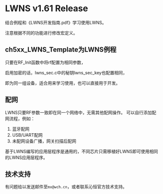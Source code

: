 # LWNS v1.61 Release

结合例程和《LWNS开发指南.pdf》学习使用LWNS。

注意根据不同的功能进行修改宏定义。

## ch5xx_LWNS_Template为LWNS例程

只要在RF_Init函数中将rf配置为相同参数，

启用加密的话，lwns_sec.c中的秘钥lwns_sec_key也配置相同，

即为同一组设备，适合用来学习使用，也可以直接用于开发。

## 配网

LWNS只要RF参数一致即在同一个网络中，无需其他配网操作。
可以自行添加配网流程，例如：

1. 蓝牙配网
2. USB/UART配网
3. 未配网设备广播，网关扫描后配网

基于LWNS编写的应用层程序是通用的，不同芯片只需移植好LWNS即可使用相同的LWNS应用层程序。

## 技术支持

有问题给以发送邮件至`mx@wch.cn`，或者联系沁恒官方技术支持。
